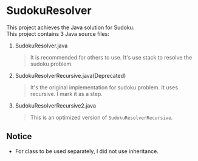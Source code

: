 # SudokuResolver

This project achieves the Java solution for Sudoku. <br/>
This project contains 3 Java source files:<br/>
1. SudokuResolver.java
    > It is recommended for others to use. It's use stack to resolve   the sudoku problem.
2. SudokuResolverRecursive.java(Deprecated)
    > It's the original implementation for sudoku problem. It uses recursive. I mark it as a step.
3. SudokuResolverRecursive2.java
    > This is an optimized version of `SudokuResolverRecursive`.

## Notice
* For class to be used separately, I did not use inheritance.